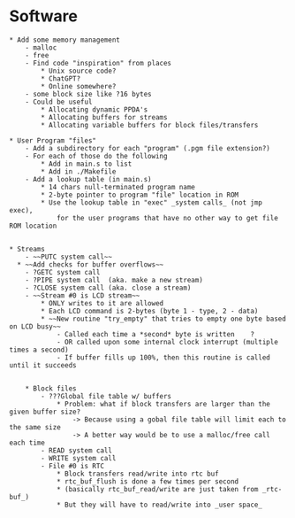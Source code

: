 # Software


	* Add some memory management
		- malloc
		- free
		- Find code "inspiration" from places
			* Unix source code?
			* ChatGPT?
			* Online somewhere?
		- some block size like ?16 bytes
		- Could be useful
			* Allocating dynamic PPDA's
			* Allocating buffers for streams
			* Allocating variable buffers for block files/transfers

	* User Program "files"
		- Add a subdirectory for each "program" (.pgm file extension?)
		- For each of those do the following
			* Add in main.s to list
			* Add in ./Makefile
		- Add a lookup table (in main.s)
			* 14 chars null-terminated program name
			* 2-byte pointer to program "file" location in ROM
			* Use the lookup table in "exec" _system calls_ (not jmp exec),
				for the user programs that have no other way to get file ROM location


	* Streams
		- ~~PUTC system call~~
      * ~~Add checks for buffer overflows~~
		- ?GETC system call
		- ?PIPE system call  (aka. make a new stream)
		- ?CLOSE system call (aka. close a stream)
		- ~~Stream #0 is LCD stream~~
			* ONLY writes to it are allowed
			* Each LCD command is 2-bytes (byte 1 - type, 2 - data)
			* ~~New routine "try_empty" that tries to empty one byte based on LCD busy~~
				- Called each time a *second* byte is written    ?
				- OR called upon some internal clock interrupt (multiple times a second)
				- If buffer fills up 100%, then this routine is called until it succeeds


		* Block files
			- ???Global file table w/ buffers
				* Problem: what if block transfers are larger than the given buffer size?
					-> Because using a gobal file table will limit each to the same size
					-> A better way would be to use a malloc/free call each time
			- READ system call
			- WRITE system call
			- File #0 is RTC
				* Block transfers read/write into rtc buf
				* rtc_buf_flush is done a few times per second
				* (basically rtc_buf_read/write are just taken from _rtc-buf_)
				* But they will have to read/write into _user space_
